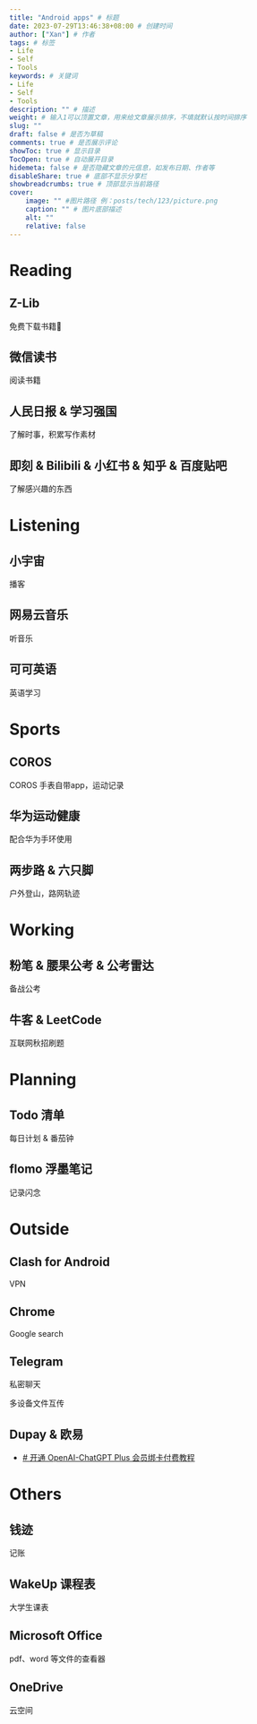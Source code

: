 ```yaml
---
title: "Android apps" # 标题
date: 2023-07-29T13:46:38+08:00 # 创建时间
author: ["Xan"] # 作者
tags: # 标签
- Life 
- Self 
- Tools 
keywords: # 关键词
- Life 
- Self 
- Tools  
description: "" # 描述
weight: # 输入1可以顶置文章，用来给文章展示排序，不填就默认按时间排序
slug: ""
draft: false # 是否为草稿
comments: true # 是否展示评论
showToc: true # 显示目录
TocOpen: true # 自动展开目录
hidemeta: false # 是否隐藏文章的元信息，如发布日期、作者等
disableShare: true # 底部不显示分享栏
showbreadcrumbs: true # 顶部显示当前路径
cover:
    image: "" #图片路径 例：posts/tech/123/picture.png
    caption: "" # 图片底部描述
    alt: ""
    relative: false
---
```


# Reading
## Z-Lib
免费下载书籍📕

## 微信读书
阅读书籍

## 人民日报 & 学习强国
了解时事，积累写作素材

## 即刻 & Bilibili & 小红书 & 知乎 & 百度贴吧
了解感兴趣的东西

# Listening
## 小宇宙
播客

## 网易云音乐
听音乐

## 可可英语
英语学习

# Sports
## COROS
COROS 手表自带app，运动记录

## 华为运动健康
配合华为手环使用

## 两步路 & 六只脚
户外登山，路网轨迹

# Working
## 粉笔 & 腰果公考 & 公考雷达
备战公考

## 牛客 & LeetCode
互联网秋招刷题

# Planning
## Todo 清单
每日计划 & 番茄钟

## flomo 浮墨笔记
记录闪念

# Outside
## Clash for Android
VPN

## Chrome
Google search

## Telegram
私密聊天

多设备文件互传

## Dupay & 欧易
- [# 开通 OpenAI-ChatGPT Plus 会员绑卡付费教程](https://www.krseo.com/zixun/1262.html)

# Others
## 钱迹
记账

## WakeUp 课程表
大学生课表

## Microsoft Office
pdf、word 等文件的查看器 

## OneDrive
云空间
